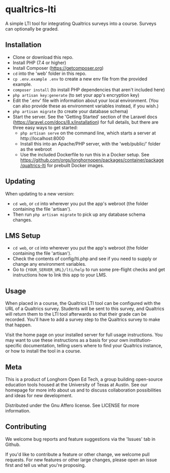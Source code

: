 # qualtrics-lti
A simple LTI tool for integrating Qualtrics surveys into a course.  Surveys can optionally be graded.

## Installation
* Clone or download this repo.
* Install PHP (7.4 or higher)
* Install Composer (https://getcomposer.org)
* `cd` into the 'web' folder in this repo.
* `cp .env.example .env` to create a new env file from the provided example.
* `composer install` (to install PHP dependencies that aren't included here)
* `php artisan key:generate` (to set your app's encryption key)
* Edit the '.env' file with information about your local environment.  (You can also provide these as environment variables instead, if you wish.)
* `php artisan migrate` (to create your database schema)
* Start the server.  See the 'Getting Started' section of the Laravel docs (https://laravel.com/docs/8.x/installation) for full details, but there are three easy ways to get started:
    * `php artisan serve` on the command line, which starts a server at http://localhost:8000
    * Install this into an Apache/PHP server, with the 'web/public/' folder as the webroot
    * Use the included Dockerfile to run this in a Docker setup.  See https://github.com/orgs/longhornopen/packages/container/package/qualtrics-lti for prebuilt Docker images.

## Updating
When updating to a new version:
* `cd web`, or `cd` into wherever you put the app's webroot (the folder containing the file 'artisan').
* Then run `php artisan migrate` to pick up any database schema changes.

## LMS Setup
* `cd web`, or `cd` into wherever you put the app's webroot (the folder containing the file 'artisan').
* Check the contents of config/lti.php and see if you need to supply or change any environment variables.
* Go to `{YOUR_SERVER_URL}/lti/help` to run some pre-flight checks and get instructions how to link this app to your LMS.

## Usage
When placed in a course, the Qualtrics LTI tool can be configured with the URL of a Qualtrics survey.  Students will be sent to this survey, and Qualtrics will return them to the LTI tool afterwards so that their grade can be recorded.  You'll have to add a survey step to the Qualtrics survey to make that happen.

Visit the home page on your installed server for full usage instructions.  You may want to use these instructions as a basis for your own institution-specific documentation, telling users where to find your Qualtrics instance, or how to install the tool in a course.

## Meta
This is a product of Longhorn Open Ed Tech, a group building open-source education tools housed at the University of Texas at Austin. See our homepage for more info about us and to discuss collaboration possibilities and ideas for new development.

Distributed under the Gnu Affero license. See LICENSE for more information.

## Contributing
We welcome bug reports and feature suggestions via the 'Issues' tab in Github.

If you'd like to contribute a feature or other change, we welcome pull requests. For new features or other large changes, please open an issue first and tell us what you're proposing.